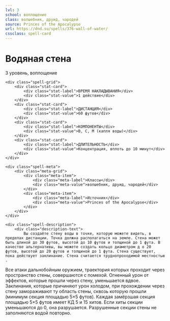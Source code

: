 ```yaml
---
lvl: 3
school: воплощение
class: волшебник, друид, чародей
source: Princes of the Apocalypse
url: https://dnd.su/spells/376-wall-of-water/
cssclass: spell-card
---
```


<div class="spell-container">
    <div class="spell-header">
        <h1 class="spell-name">Водяная стена</h1>
        <div class="spell-level">3 уровень, воплощение</div>
    </div>
    
    <div class="spell-grid">
        <div class="stat-card">
            <div class="stat-label">ВРЕМЯ НАКЛАДЫВАНИЯ</div>
            <div class="stat-value">1 действие</div>
        </div>
        <div class="stat-card">
            <div class="stat-label">ДИСТАНЦИЯ</div>
            <div class="stat-value">60 футов</div>
        </div>
        <div class="stat-card">
            <div class="stat-label">КОМПОНЕНТЫ</div>
            <div class="stat-value">В, С, М (капля воды)</div>
        </div>
        <div class="stat-card">
            <div class="stat-label">ДЛИТЕЛЬНОСТЬ</div>
            <div class="stat-value">Концентрация, вплоть до 10 минут</div>
        </div>
    </div>
    
    <div class="spell-meta">
        <div class="meta-grid">
            <div class="meta-item">
                <div class="meta-label">Классы</div>
                <div class="meta-value">волшебник, друид, чародей</div>
            </div>
            <div class="meta-item">
                <div class="meta-label">Источник</div>
                <div class="meta-value">Princes of the Apocalypse</div>
            </div>
        </div>
    </div>
    
    <div class="spell-description">
        <div class="description-text">
            Вы создаёте стену воды в точке, которую можете видеть, в пределах дистанции. Точка должна располагаться на земле. Стена может быть длиной до 30 футов, высотой до 10 футов и толщиной до 1 фута. В качестве альтернативы, вы можете создать кольцо диаметром д о 20 футов, высотой до 20 футов и толщиной до 1 фута. Стена существует, пока действует заклинание. Стена считается труднопроходимой местностью .
Все атаки дальнобойным оружием, траектория которых проходит через пространство стены, совершаются с помехой. Огненный урон от эффектов, которые прошли через стену, уменьшается вдвое. Заклинания, которые причиняют урон холодом, при прохождении через стену замораживают ту область стены, сквозь которую прошли (минимум секция площадью 5×5 футов). Каждая замёрзшая секция площадью 5×5 футов имеет КД 5 и 15 хитов. Если хиты секции уменьшаются до 0, она разрушается. Разрушенные секции стены не заполняются водой повторно.
        </div>
    </div>
</div>